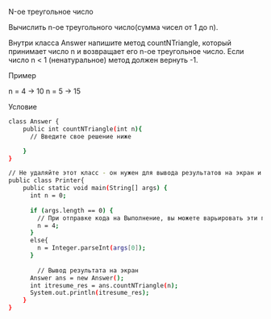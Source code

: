 N-ое треугольное число

Вычислить n-ое треугольного число(сумма чисел от 1 до n).

Внутри класса Answer напишите метод countNTriangle, который принимает число n и возвращает его n-ое треугольное число.
Если число n < 1 (ненатуральное) метод должен вернуть -1.

Пример

n = 4 -> 10
n = 5 -> 15


Условие
```sh
class Answer {
    public int countNTriangle(int n){
      // Введите свое решение ниже

    }
}

// Не удаляйте этот класс - он нужен для вывода результатов на экран и проверки
public class Printer{ 
    public static void main(String[] args) { 
      int n = 0;
      
      if (args.length == 0) {
        // При отправке кода на Выполнение, вы можете варьировать эти параметры
        n = 4;
      }
      else{
        n = Integer.parseInt(args[0]);
      }     
      
        // Вывод результата на экран
      Answer ans = new Answer(); 
      int itresume_res = ans.countNTriangle(n);     
      System.out.println(itresume_res);
    }
}
```